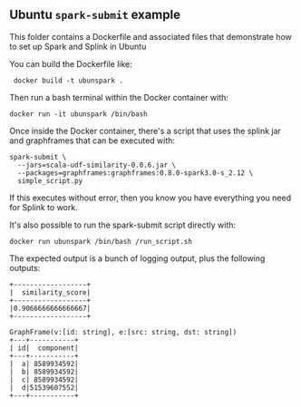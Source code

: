 ## Ubuntu `spark-submit` example

This folder contains a Dockerfile and associated files that demonstrate how to set up Spark and Splink in Ubuntu

You can build the Dockerfile like:

```
 docker build -t ubunspark .
```

Then run a bash terminal within the Docker container with:

```
docker run -it ubunspark /bin/bash
```

Once inside the Docker container, there's a script that uses the splink jar and graphframes that can be executed with:

```
spark-submit \
  --jars=scala-udf-similarity-0.0.6.jar \
  --packages=graphframes:graphframes:0.8.0-spark3.0-s_2.12 \
  simple_script.py
```

If this executes without error, then you know you have everything you need for Splink to work.


It's also possible to run the spark-submit script directly with:

```
docker run ubunspark /bin/bash /run_script.sh
```


The expected output is a bunch of logging output, plus the following outputs:

```
+------------------+
|  similarity_score|
+------------------+
|0.9066666666666667|
+------------------+

GraphFrame(v:[id: string], e:[src: string, dst: string])
+---+-----------+
| id|  component|
+---+-----------+
|  a| 8589934592|
|  b| 8589934592|
|  c| 8589934592|
|  d|51539607552|
+---+-----------+
```